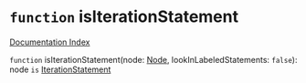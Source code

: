 # `function` isIterationStatement

[Documentation Index](../README.md)

`function` isIterationStatement(node: [Node](../interface.Node/README.md), lookInLabeledStatements: `false`): node `is` [IterationStatement](../interface.IterationStatement/README.md)